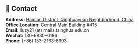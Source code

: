 <h1 id="contact"></h1>

<h2 style="margin: 60px 0px 10px;">💬 Contact</h2>

<p><strong>Address:</strong> <a href="https://www.earthol.com/fun-1-school-tsinghua.html">Haidian District, Qinghuayuan Neighborhood, China </a>
<br />
<strong>Office Location:</strong> Central Main Building #415
<br />
<strong>Email:</strong> <email>liuzy21 (at) mails.tsinghua.edu.cn</email>
<br />
<strong>Wechat:</strong> 130-6830-0186
<br />
<strong>Phone:</strong> (+86) 153-2163-8693</p>
<br />
